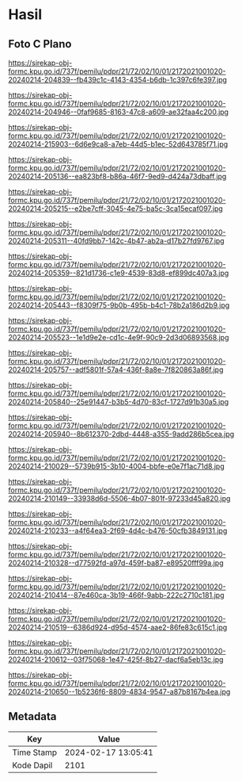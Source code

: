 # Hasil

## Foto C Plano

https://sirekap-obj-formc.kpu.go.id/737f/pemilu/pdpr/21/72/02/10/01/2172021001020-20240214-204839--fb439c1c-4143-4354-b6db-1c397c6fe397.jpg

https://sirekap-obj-formc.kpu.go.id/737f/pemilu/pdpr/21/72/02/10/01/2172021001020-20240214-204946--0faf9685-8163-47c8-a609-ae32faa4c200.jpg

https://sirekap-obj-formc.kpu.go.id/737f/pemilu/pdpr/21/72/02/10/01/2172021001020-20240214-215903--6d6e9ca8-a7eb-44d5-b1ec-52d643785f71.jpg

https://sirekap-obj-formc.kpu.go.id/737f/pemilu/pdpr/21/72/02/10/01/2172021001020-20240214-205136--ea823bf8-b86a-46f7-9ed9-d424a73dbaff.jpg

https://sirekap-obj-formc.kpu.go.id/737f/pemilu/pdpr/21/72/02/10/01/2172021001020-20240214-205215--e2be7cff-3045-4e75-ba5c-3ca15ecaf097.jpg

https://sirekap-obj-formc.kpu.go.id/737f/pemilu/pdpr/21/72/02/10/01/2172021001020-20240214-205311--40fd9bb7-142c-4b47-ab2a-d17b27fd9767.jpg

https://sirekap-obj-formc.kpu.go.id/737f/pemilu/pdpr/21/72/02/10/01/2172021001020-20240214-205359--821d1736-c1e9-4539-83d8-ef899dc407a3.jpg

https://sirekap-obj-formc.kpu.go.id/737f/pemilu/pdpr/21/72/02/10/01/2172021001020-20240214-205443--f8309f75-9b0b-495b-b4c1-78b2a186d2b9.jpg

https://sirekap-obj-formc.kpu.go.id/737f/pemilu/pdpr/21/72/02/10/01/2172021001020-20240214-205523--1e1d9e2e-cd1c-4e9f-90c9-2d3d06893568.jpg

https://sirekap-obj-formc.kpu.go.id/737f/pemilu/pdpr/21/72/02/10/01/2172021001020-20240214-205757--adf5801f-57a4-436f-8a8e-7f820863a86f.jpg

https://sirekap-obj-formc.kpu.go.id/737f/pemilu/pdpr/21/72/02/10/01/2172021001020-20240214-205840--25e91447-b3b5-4d70-83cf-1727d91b30a5.jpg

https://sirekap-obj-formc.kpu.go.id/737f/pemilu/pdpr/21/72/02/10/01/2172021001020-20240214-205940--8b612370-2dbd-4448-a355-9add286b5cea.jpg

https://sirekap-obj-formc.kpu.go.id/737f/pemilu/pdpr/21/72/02/10/01/2172021001020-20240214-210029--5739b915-3b10-4004-bbfe-e0e7f1ac71d8.jpg

https://sirekap-obj-formc.kpu.go.id/737f/pemilu/pdpr/21/72/02/10/01/2172021001020-20240214-210149--33938d6d-5506-4b07-801f-97233d45a820.jpg

https://sirekap-obj-formc.kpu.go.id/737f/pemilu/pdpr/21/72/02/10/01/2172021001020-20240214-210233--a4f64ea3-2f69-4d4c-b476-50cfb3849131.jpg

https://sirekap-obj-formc.kpu.go.id/737f/pemilu/pdpr/21/72/02/10/01/2172021001020-20240214-210328--d77592fd-a97d-459f-ba87-e89520fff99a.jpg

https://sirekap-obj-formc.kpu.go.id/737f/pemilu/pdpr/21/72/02/10/01/2172021001020-20240214-210414--87e460ca-3b19-466f-9abb-222c2710c181.jpg

https://sirekap-obj-formc.kpu.go.id/737f/pemilu/pdpr/21/72/02/10/01/2172021001020-20240214-210519--6386d924-d95d-4574-aae2-86fe83c615c1.jpg

https://sirekap-obj-formc.kpu.go.id/737f/pemilu/pdpr/21/72/02/10/01/2172021001020-20240214-210612--03f75068-1e47-425f-8b27-dacf6a5eb13c.jpg

https://sirekap-obj-formc.kpu.go.id/737f/pemilu/pdpr/21/72/02/10/01/2172021001020-20240214-210650--1b5236f6-8809-4834-9547-a87b8167b4ea.jpg


## Metadata

| Key        | Value               |
| ---------- | ------------------- |
| Time Stamp | 2024-02-17 13:05:41 |
| Kode Dapil | 2101                |



